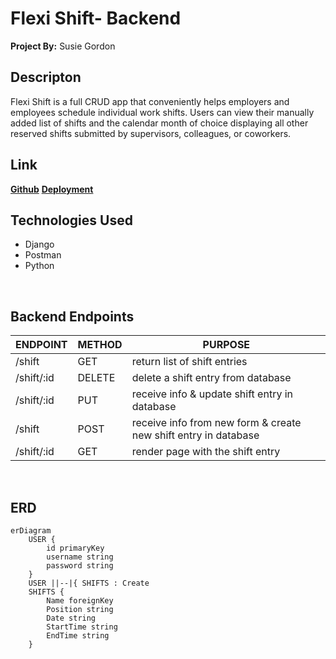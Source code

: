 # Flexi Shift- Backend
**Project By:** Susie Gordon


## Descripton
Flexi Shift is a full CRUD app that conveniently helps employers and employees schedule individual work shifts. Users can view their manually added list of shifts and the calendar month of choice displaying all other reserved shifts submitted by supervisors, colleagues, or coworkers. 
</br>

## Link
[**Github**](https://github.com/choisus08/flexi_shift_backend)
[**Deployment**](https://flexi-shift-backend.onrender.com/shifts/)
</br>

## Technologies Used
- Django
- Postman
- Python
</br>

## Backend Endpoints

| ENDPOINT | METHOD | PURPOSE |
|----------|--------|---------|
| /shift | GET | return list of shift entries|
| /shift/:id | DELETE | delete a shift entry from database |
| /shift/:id | PUT | receive info & update shift entry in database |
| /shift | POST | receive info from new form & create new shift entry in database |
| /shift/:id | GET | render page with the shift entry|
</br>

## ERD

``` mermaid
erDiagram
    USER {
        id primaryKey
        username string 
        password string
    }
    USER ||--|{ SHIFTS : Create
    SHIFTS {
        Name foreignKey
        Position string
        Date string 
        StartTime string 
        EndTime string 
    }
```